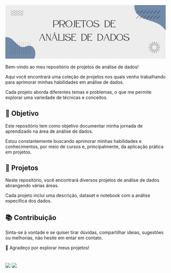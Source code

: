 ![](https://github.com/claudiaanjos/projetos-analise-dados/blob/main/images/image.png)


Bem-vindo ao meu repositório de projetos de análise de dados! 

Aqui você encontrará uma coleção de projetos nos quais venho trabalhando para aprimorar minhas habilidades em análise de dados. 

Cada projeto aborda diferentes temas e problemas, o que me permite explorar uma variedade de técnicas e conceitos.

## 🎯 Objetivo 

Este repositório tem como objetivo documentar minha jornada de aprendizado na área de análise de dados. 

Estou constantemente buscando aprimorar minhas habilidades e conhecimentos, por meio de cursos e, principalmente, da aplicação prática em projetos.

## 📂 Projetos 

Neste repositório, você encontrará diversos projetos de análise de dados abrangendo várias áreas. 

Cada projeto inclui uma descrição, dataset e notebook com a análise específica dos dados. 

## 📚 Contribuição 

Sinta-se à vontade e se quiser tirar dúvidas, compartilhar ideias, sugestões ou melhorias, não hesite em entar em contato.

🤝 Agradeço por explorar meus projetos! 

#

<div>
  <a href="https://www.linkedin.com/in/claudia-anjos/" target="_blank"><img src="https://img.shields.io/badge/-LinkedIn-%230077B5?style=for-the-badge&logo=linkedin&logoColor=white" target="_blank"></a>
  <a href="https://medium.com/@ndosanjosc" target="_blank"><img src="https://img.shields.io/badge/Medium-12100E?style=for-the-badge&logo=medium&logoColor=white"></a>
</div>


